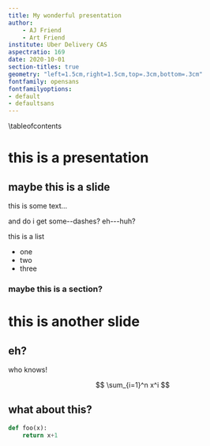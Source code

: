 ```yaml
---
title: My wonderful presentation
author:
    - AJ Friend
    - Art Friend
institute: Uber Delivery CAS
aspectratio: 169
date: 2020-10-01
section-titles: true
geometry: "left=1.5cm,right=1.5cm,top=.3cm,bottom=.3cm"
fontfamily: opensans
fontfamilyoptions: 
- default
- defaultsans
---
```


\tableofcontents

# this is a presentation

## maybe this is a slide

this is some text...

and do i get some--dashes? eh---huh?

this is a list

- one
- two
- three

### maybe this is a section?

# this is another slide

## eh?

who knows!

$$
\sum_{i=1}^n x^i
$$

## what about this?

```python
def foo(x):
    return x+1
```
